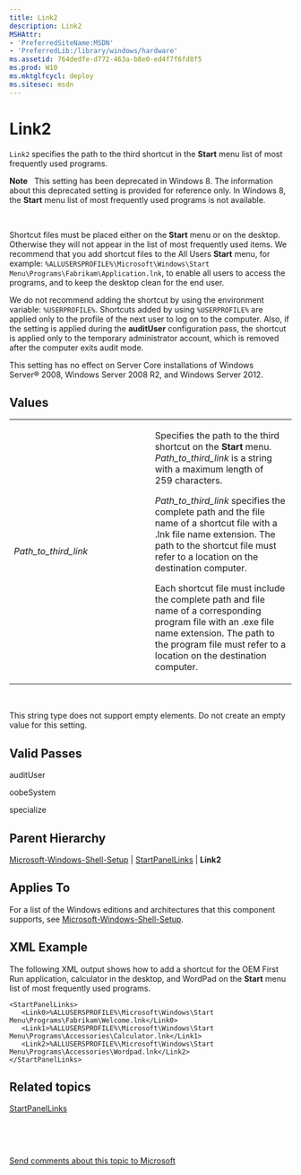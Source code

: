 ```yaml
---
title: Link2
description: Link2
MSHAttr:
- 'PreferredSiteName:MSDN'
- 'PreferredLib:/library/windows/hardware'
ms.assetid: 764dedfe-d772-463a-b8e0-ed4f7f6fd8f5
ms.prod: W10
ms.mktglfcycl: deploy
ms.sitesec: msdn
---
```


# Link2


`Link2` specifies the path to the third shortcut in the **Start** menu list of most frequently used programs.

**Note**  
This setting has been deprecated in Windows 8. The information about this deprecated setting is provided for reference only. In Windows 8, the **Start** menu list of most frequently used programs is not available.

 

Shortcut files must be placed either on the **Start** menu or on the desktop. Otherwise they will not appear in the list of most frequently used items. We recommend that you add shortcut files to the All Users **Start** menu, for example: `%ALLUSERSPROFILE%\Microsoft\Windows\Start Menu\Programs\Fabrikam\Application.lnk`, to enable all users to access the programs, and to keep the desktop clean for the end user.

We do not recommend adding the shortcut by using the environment variable: `%USERPROFILE%`. Shortcuts added by using `%USERPROFILE%` are applied only to the profile of the next user to log on to the computer. Also, if the setting is applied during the **auditUser** configuration pass, the shortcut is applied only to the temporary administrator account, which is removed after the computer exits audit mode.

This setting has no effect on Server Core installations of Windows Server® 2008, Windows Server 2008 R2, and Windows Server 2012.

## Values


<table>
<colgroup>
<col width="50%" />
<col width="50%" />
</colgroup>
<tbody>
<tr class="odd">
<td><p><em>Path_to_third_link</em></p></td>
<td><p>Specifies the path to the third shortcut on the <strong>Start</strong> menu. <em>Path_to_third_link</em> is a string with a maximum length of 259 characters.</p>
<p><em>Path_to_third_link</em> specifies the complete path and the file name of a shortcut file with a .lnk file name extension. The path to the shortcut file must refer to a location on the destination computer.</p>
<p>Each shortcut file must include the complete path and file name of a corresponding program file with an .exe file name extension. The path to the program file must refer to a location on the destination computer.</p></td>
</tr>
</tbody>
</table>

 

This string type does not support empty elements. Do not create an empty value for this setting.

## Valid Passes


auditUser

oobeSystem

specialize

## Parent Hierarchy


[Microsoft-Windows-Shell-Setup](microsoft-windows-shell-setup.md) | [StartPanelLinks](microsoft-windows-shell-setupstartpanellinks.md) | **Link2**

## Applies To


For a list of the Windows editions and architectures that this component supports, see [Microsoft-Windows-Shell-Setup](microsoft-windows-shell-setup.md).

## XML Example


The following XML output shows how to add a shortcut for the OEM First Run application, calculator in the desktop, and WordPad on the **Start** menu list of most frequently used programs.

``` syntax
<StartPanelLinks>
   <Link0>%ALLUSERSPROFILE%\Microsoft\Windows\Start Menu\Programs\Fabrikam\Welcome.lnk</Link0>
   <Link1>%ALLUSERSPROFILE%\Microsoft\Windows\Start Menu\Programs\Accessories\Calculator.lnk</Link1>
   <Link2>%ALLUSERSPROFILE%\Microsoft\Windows\Start Menu\Programs\Accessories\Wordpad.lnk</Link2>
</StartPanelLinks>
```

## Related topics


[StartPanelLinks](microsoft-windows-shell-setupstartpanellinks.md)

 

 

[Send comments about this topic to Microsoft](mailto:wsddocfb@microsoft.com?subject=Documentation%20feedback%20%5Bp_unattend\p_unattend%5D:%20Link2%20%20RELEASE:%20%2810/3/2016%29&body=%0A%0APRIVACY%20STATEMENT%0A%0AWe%20use%20your%20feedback%20to%20improve%20the%20documentation.%20We%20don't%20use%20your%20email%20address%20for%20any%20other%20purpose,%20and%20we'll%20remove%20your%20email%20address%20from%20our%20system%20after%20the%20issue%20that%20you're%20reporting%20is%20fixed.%20While%20we're%20working%20to%20fix%20this%20issue,%20we%20might%20send%20you%20an%20email%20message%20to%20ask%20for%20more%20info.%20Later,%20we%20might%20also%20send%20you%20an%20email%20message%20to%20let%20you%20know%20that%20we've%20addressed%20your%20feedback.%0A%0AFor%20more%20info%20about%20Microsoft's%20privacy%20policy,%20see%20http://privacy.microsoft.com/default.aspx. "Send comments about this topic to Microsoft")





